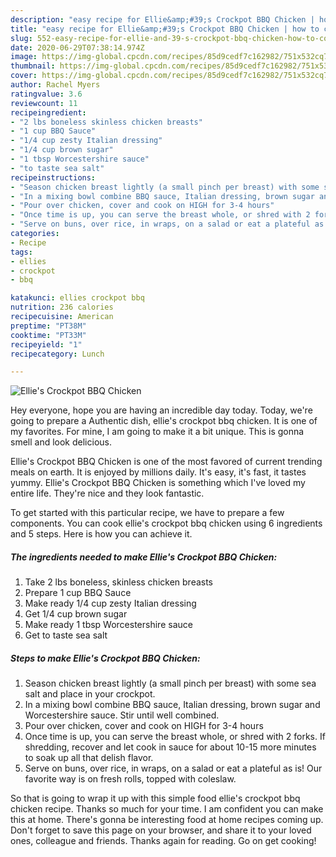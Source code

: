 ```yaml
---
description: "easy recipe for Ellie&amp;#39;s Crockpot BBQ Chicken | how to cook Ellie&amp;#39;s Crockpot BBQ Chicken"
title: "easy recipe for Ellie&amp;#39;s Crockpot BBQ Chicken | how to cook Ellie&amp;#39;s Crockpot BBQ Chicken"
slug: 552-easy-recipe-for-ellie-and-39-s-crockpot-bbq-chicken-how-to-cook-ellie-and-39-s-crockpot-bbq-chicken
date: 2020-06-29T07:38:14.974Z
image: https://img-global.cpcdn.com/recipes/85d9cedf7c162982/751x532cq70/ellies-crockpot-bbq-chicken-recipe-main-photo.jpg
thumbnail: https://img-global.cpcdn.com/recipes/85d9cedf7c162982/751x532cq70/ellies-crockpot-bbq-chicken-recipe-main-photo.jpg
cover: https://img-global.cpcdn.com/recipes/85d9cedf7c162982/751x532cq70/ellies-crockpot-bbq-chicken-recipe-main-photo.jpg
author: Rachel Myers
ratingvalue: 3.6
reviewcount: 11
recipeingredient:
- "2 lbs boneless skinless chicken breasts"
- "1 cup BBQ Sauce"
- "1/4 cup zesty Italian dressing"
- "1/4 cup brown sugar"
- "1 tbsp Worcestershire sauce"
- "to taste sea salt"
recipeinstructions:
- "Season chicken breast lightly (a small pinch per breast) with some sea salt and place in your crockpot."
- "In a mixing bowl combine BBQ sauce, Italian dressing, brown sugar and Worcestershire sauce. Stir until well combined."
- "Pour over chicken, cover and cook on HIGH for 3-4 hours"
- "Once time is up, you can serve the breast whole, or shred with 2 forks. If shredding, recover and let cook in sauce for about 10-15 more minutes to soak up all that delish flavor."
- "Serve on buns, over rice, in wraps, on a salad or eat a plateful as is! Our favorite way is on fresh rolls, topped with coleslaw."
categories:
- Recipe
tags:
- ellies
- crockpot
- bbq

katakunci: ellies crockpot bbq 
nutrition: 236 calories
recipecuisine: American
preptime: "PT38M"
cooktime: "PT33M"
recipeyield: "1"
recipecategory: Lunch

---
```



![Ellie&#39;s Crockpot BBQ Chicken](https://img-global.cpcdn.com/recipes/85d9cedf7c162982/751x532cq70/ellies-crockpot-bbq-chicken-recipe-main-photo.jpg)

Hey everyone, hope you are having an incredible day today. Today, we're going to prepare a Authentic dish, ellie&#39;s crockpot bbq chicken. It is one of my favorites. For mine, I am going to make it a bit unique. This is gonna smell and look delicious.

Ellie&#39;s Crockpot BBQ Chicken is one of the most favored of current trending meals on earth. It is enjoyed by millions daily. It's easy, it's fast, it tastes yummy. Ellie&#39;s Crockpot BBQ Chicken is something which I've loved my entire life. They're nice and they look fantastic.




To get started with this particular recipe, we have to prepare a few components. You can cook ellie&#39;s crockpot bbq chicken using 6 ingredients and 5 steps. Here is how you can achieve it.

<!--inarticleads1-->

##### The ingredients needed to make Ellie&#39;s Crockpot BBQ Chicken:

1. Take 2 lbs boneless, skinless chicken breasts
1. Prepare 1 cup BBQ Sauce
1. Make ready 1/4 cup zesty Italian dressing
1. Get 1/4 cup brown sugar
1. Make ready 1 tbsp Worcestershire sauce
1. Get to taste sea salt




<!--inarticleads2-->

##### Steps to make Ellie&#39;s Crockpot BBQ Chicken:

1. Season chicken breast lightly (a small pinch per breast) with some sea salt and place in your crockpot.
1. In a mixing bowl combine BBQ sauce, Italian dressing, brown sugar and Worcestershire sauce. Stir until well combined.
1. Pour over chicken, cover and cook on HIGH for 3-4 hours
1. Once time is up, you can serve the breast whole, or shred with 2 forks. If shredding, recover and let cook in sauce for about 10-15 more minutes to soak up all that delish flavor.
1. Serve on buns, over rice, in wraps, on a salad or eat a plateful as is! Our favorite way is on fresh rolls, topped with coleslaw.




So that is going to wrap it up with this simple food ellie&#39;s crockpot bbq chicken recipe. Thanks so much for your time. I am confident you can make this at home. There's gonna be interesting food at home recipes coming up. Don't forget to save this page on your browser, and share it to your loved ones, colleague and friends. Thanks again for reading. Go on get cooking!
